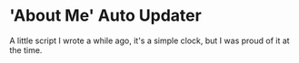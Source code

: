 # 'About Me' Auto Updater

A little script I wrote a while ago, it's a simple clock, but I was proud of it at the time. 
